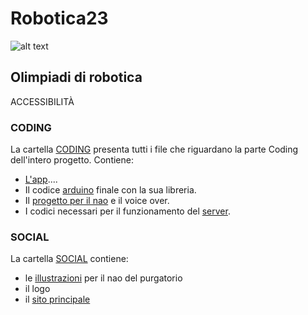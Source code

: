 # Robotica23

![alt text](https://github.com/R32team/Robotica23/blob/main/social/website_main/images/R32-logo.ico)

## Olimpiadi di robotica

ACCESSIBILITÀ

### CODING

La cartella [CODING](https://github.com/R32team/Robotica23/tree/main/coding) presenta tutti i file che riguardano la parte Coding dell'intero progetto.
Contiene:
- [L'app](https://github.com/R32team/Robotica23/tree/main/coding/app_controller)....
- Il codice [arduino](https://github.com/R32team/Robotica23/tree/main/coding/arduino_finale) finale con la sua libreria.
- Il [progetto per il nao](https://github.com/R32team/Robotica23/tree/main/coding/nao_project) e il voice over.
- I codici necessari per il funzionamento del [server](https://github.com/R32team/Robotica23/tree/main/coding/server_paintings).

### SOCIAL

La cartella [SOCIAL](https://github.com/R32team/Robotica23/tree/main/social) contiene:
- le [illustrazioni](https://github.com/R32team/Robotica23/tree/main/social/asset_purgatorio) per il nao del purgatorio  
- il logo
- il [sito principale](https://r32.altervista.org/)

